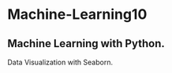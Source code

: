 # Machine-Learning10
Machine Learning with Python.
-----------------------------
Data Visualization with Seaborn.
